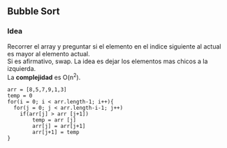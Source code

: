 ## Bubble Sort

### Idea

Recorrer el array y preguntar si el elemento en el indice siguiente al actual es mayor al elemento actual.  
Si es afirmativo, swap. La idea es dejar los elementos mas chicos a la izquierda.  
La __complejidad__ es O(n<sup>2</sup>).  

```
arr = [8,5,7,9,1,3]
temp = 0
for(i = 0; i < arr.length-1; i++){
  for(j = 0; j < arr.length-i-1; j++)
    if(arr[j] > arr [j+1])
        temp = arr [j]
        arr[j] = arr[j+1]
        arr[j+1] = temp
}
```
